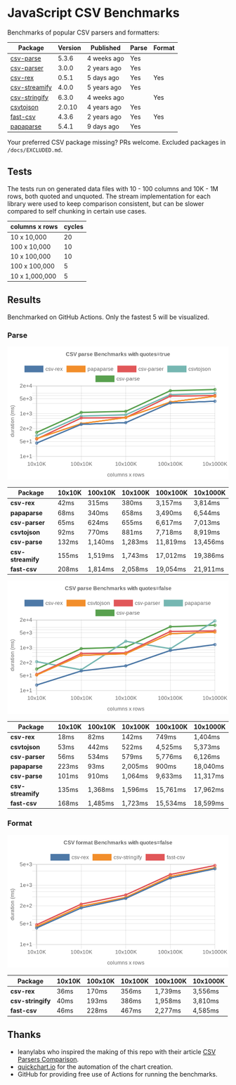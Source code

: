 # JavaScript CSV Benchmarks

Benchmarks of popular CSV parsers and formatters:

<!-- packages -->
| Package | Version | Published | Parse | Format 
|---------|---------|-----------|-------|--------
| [csv-parse](https://www.npmjs.com/package/csv-parse) | 5.3.6 | 4 weeks ago | Yes |  
| [csv-parser](https://www.npmjs.com/package/csv-parser) | 3.0.0 | 2 years ago | Yes |  
| [csv-rex](https://www.npmjs.com/package/csv-rex) | 0.5.1 | 5 days ago | Yes | Yes 
| [csv-streamify](https://www.npmjs.com/package/csv-streamify) | 4.0.0 | 5 years ago | Yes |  
| [csv-stringify](https://www.npmjs.com/package/csv-stringify) | 6.3.0 | 4 weeks ago |  | Yes 
| [csvtojson](https://www.npmjs.com/package/csvtojson) | 2.0.10 | 4 years ago | Yes |  
| [fast-csv](https://www.npmjs.com/package/fast-csv) | 4.3.6 | 2 years ago | Yes | Yes 
| [papaparse](https://www.npmjs.com/package/papaparse) | 5.4.1 | 9 days ago | Yes |  
<!-- packages -->

Your preferred CSV package missing? PRs welcome. Excluded packages in `/docs/EXCLUDED.md`.

## Tests
The tests run on generated data files with 10 - 100 columns and 10K - 1M rows, both quoted and unquoted. The stream implementation for each library were used to keep comparison consistent, but can be slower compared to self chunking in certain use cases.

<!-- tests -->
| columns x rows | cycles 
|----------------|--------
| 10 x 10,000 | 20 
| 100 x 10,000 | 10 
| 10 x 100,000 | 10 
| 100 x 100,000 | 5 
| 10 x 1,000,000 | 5 
<!-- tests -->

## Results 
Benchmarked on GitHub Actions. Only the fastest 5 will be visualized.

### Parse
![Quoted CSV Parser Benchmarks](https://github.com/willfarrell/csv-benchmarks/raw/main/results/parse_quotes%3Dtrue.png)

<!-- parse quotes=true -->
| Package | 10x10K | 100x10K | 10x100K | 100x100K | 10x1000K 
|---------|---|---|---|---|---
| **csv-rex** | 42ms | 315ms | 380ms | 3,157ms | 3,814ms 
| **papaparse** | 68ms | 340ms | 658ms | 3,490ms | 6,544ms 
| **csv-parser** | 65ms | 624ms | 655ms | 6,617ms | 7,013ms 
| **csvtojson** | 92ms | 770ms | 881ms | 7,718ms | 8,919ms 
| **csv-parse** | 132ms | 1,140ms | 1,283ms | 11,819ms | 13,456ms 
| **csv-streamify** | 155ms | 1,519ms | 1,743ms | 17,012ms | 19,386ms 
| **fast-csv** | 208ms | 1,814ms | 2,058ms | 19,054ms | 21,911ms 
<!-- parse quotes=true -->

![Non-Quoted CSV Parser Benchmarks](https://github.com/willfarrell/csv-benchmarks/raw/main/results/parse_quotes%3Dfalse.png)

<!-- parse quotes=false -->
| Package | 10x10K | 100x10K | 10x100K | 100x100K | 10x1000K 
|---------|---|---|---|---|---
| **csv-rex** | 18ms | 82ms | 142ms | 749ms | 1,404ms 
| **csvtojson** | 53ms | 442ms | 522ms | 4,525ms | 5,373ms 
| **csv-parser** | 56ms | 534ms | 579ms | 5,776ms | 6,126ms 
| **papaparse** | 223ms | 93ms | 2,005ms | 900ms | 18,040ms 
| **csv-parse** | 101ms | 910ms | 1,064ms | 9,633ms | 11,317ms 
| **csv-streamify** | 135ms | 1,368ms | 1,596ms | 15,761ms | 17,962ms 
| **fast-csv** | 168ms | 1,485ms | 1,723ms | 15,534ms | 18,599ms 
<!-- parse quotes=false -->

### Format

![Non-Quoted CSV Formatter Benchmarks](https://github.com/willfarrell/csv-benchmarks/raw/main/results/format_quotes%3Dfalse.png)

<!-- format quotes=false -->
| Package | 10x10K | 100x10K | 10x100K | 100x100K | 10x1000K 
|---------|---|---|---|---|---
| **csv-rex** | 36ms | 170ms | 356ms | 1,739ms | 3,556ms 
| **csv-stringify** | 40ms | 193ms | 386ms | 1,958ms | 3,810ms 
| **fast-csv** | 46ms | 228ms | 467ms | 2,277ms | 4,585ms 
<!-- format quotes=false -->

## Thanks
- leanylabs who inspired the making of this repo with their article [CSV Parsers Comparison](https://leanylabs.com/blog/js-csv-parsers-benchmarks/).
- [quickchart.io](https://quickchart.io) for the automation of the chart creation.
- GitHub for providing free use of Actions for running the benchmarks.
